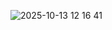 ![2025-10-13 12 16 41](https://github.com/user-attachments/assets/01e602e1-bdf0-4239-a871-ad41cee3c853)
